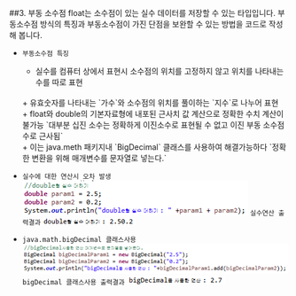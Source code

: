 ##3. 부동 소수점
  float는 소수점이 있는 실수 데이터를 저장할 수 있는 타입입니다.
  부동소수점 방식의 특징과 부동소수점이 가진 단점을 보완할 수 있는 방법을 코드로 작성해 봅니다.


  + `부동소수점 특징`
    + 실수를 컴퓨터 상에서 표현시 소수점의 위치를 고정하지 않고 위치를 나타내는 수를 따로 표현
    <br>
    + 유효숫자를 나타내는 `가수`와 소수점의 위치를 풀이하는 `지수`로 나누어 표현
    <br>
    + float와 double의 기본자료형에 내포된 근사치 값 계산으로 정확한 수치 계산이 불가능
     `대부분 십진 소수는 정확하게 이진소수로 표현될 수 없고 이진 부동 소수점 수로 근사됨`
    <br>
    + 이는 java.meth 패키지내 `BigDecimal` 클래스를 사용하여 해결가능하다
      `정확한 변환을 위해 매개변수를 문자열로 넣는다.`
    <br>

  + `실수에 대한 연산시 오차 발생`
    <img src="../pictures/3/FloatingPoint.PNG">
    `실수연산 출력결과`
    <img src="../pictures/3/FloatingPointR1.PNG">
    <br>

  + `java.math.bigDecimal 클래스사용`
    <img src="../pictures/3/FloatingPoint1.PNG">
    `bigDecimal 클래스사용 출력결과`
    <img src="../pictures/3/FloatingPointR2.PNG">
